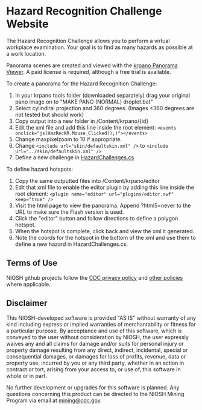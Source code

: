 # Hazard Recognition Challenge Website
The Hazard Recognition Challenge allows you to perform a virtual workplace examination. Your goal is to find as many hazards as possible at a work location.

Panorama scenes are created and viewed with the [krpano Panorama Viewer](https://krpano.com/). A paid license is required, although a free trial is available.

To create a panorama for the Hazard Recognition Challenge:
1. In your krpano tools folder (downloaded separately) drag your original pano image on to "MAKE PANO (NORMAL) droplet.bat"
2. Select cylindiral projection and 360 degrees. (Images <360 degrees are not tested but should work)
3. Copy output into a new folder in /Content/krpano/{id}
4. Edit the xml file and add this line inside the root element: `<events onclick="js(HazRecKR.Mouse_Clicked();)"></events>`
5. Change maxpixelzoom to 10 if appropriate.
6. Change `<include url="skin/defaultskin.xml" />` to `<include url="../skin/defaultskin.xml" />`
7. Define a new challenge in [HazardChallenges.cs](blob/master/HazardRecognitionWebsite/Models/HazardChallenges.cs)

To define hazard hotspots:
1. Copy the same outputted files into /Content/krpano/editor
2. Edit that xml file to enable the editor plugin by adding this line inside the root element: `<plugin name="editor" url="plugins/editor.swf" keep="true" />`
3. Visit the html page to view the panorama. Append ?html5=never to the URL to make sure the Flash version is used.
4. Click the "editor" button and follow directions to define a polygon hotspot.
5. When the hotspot is complete, click back and view the xml it generated.
6. Note the coords for the hotspot in the bottom of the xml and use them to define a new hazard in HazardChallenges.cs.

## Terms of Use

NIOSH github projects follow the [CDC privacy policy](https://www.cdc.gov/Other/privacy.html) and [other policies](https://www.cdc.gov/Other/policies.html) where applicable.

## Disclaimer

This NIOSH-developed software is provided "AS IS" without warranty of any kind including express or implied warranties of merchantability or fitness for a particular purpose. By acceptance and use of this software, which is conveyed to the user without consideration by NIOSH, the user expressly waives any and all claims for damage and/or suits for personal injury or property damage resulting from any direct, indirect, incidental, special or consequential damages, or damages for loss of profits, revenue, data or property use, incurred by you or any third party, whether in an action in contract or tort, arising from your access to, or use of, this software in whole or in part.

No further development or upgrades for this software is planned. Any questions concerning this product can be directed to the NIOSH Mining Program via email at mining@cdc.gov.